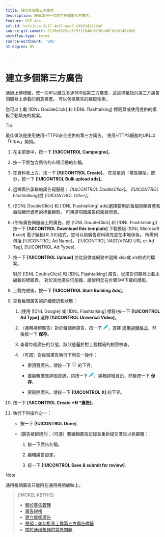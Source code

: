 ```yaml
---
title: 建立多個第三方廣告
description: 瞭解如何一次建立多個第三方廣告。
feature: DSP Ads
exl-id: be7c1cc4-3c17-4e37-aae7-c8601d2222a0
source-git-commit: 5139e6022cd5f5f11046d8f38bd0f1db91464928
workflow-type: tm+mt
source-wordcount: '395'
ht-degree: 0%

---
```


# 建立多個第三方廣告

通過上傳標籤，您一次可以建立多達500個第三方廣告，這些標籤指向第三方廣告伺服器上承載的創意資產。 可以包括廣告的跟蹤像素。<!-- The bulksheet template for other ad servers says you can include 200. Which is it: 200 or 500? -->

您可以上載 [!DNL DoubleClick] 和 [!DNL Flashtalking] 標籤頁或使用提供的模板手動填充的檔案。

>[!TIP]
>
> 最佳做法是使用使用HTTPS安全提供的第三方廣告。 使用HTTPS服務的URL以「https」開頭。

1. 在主菜單中，按一下 **[!UICONTROL Campaigns]**。

1. 按一下將包含廣告的市場活動的名稱。

1. 在資料表上方，按一下 **[!UICONTROL Create]**。 在菜單的「廣告類型」部分，按一下 **[!UICONTROL Bulk upload ads]**。

1. 選擇廣告承載的廣告伺服器： *[!UICONTROL DoubleClick]*。 *[!UICONTROL Flashtalking]*&#x200B;或 *[!UICONTROL Other]*。

1. ([!DNL DoubleClick] 和 [!DNL Flashtalking] ads)選擇要用於每個視頻資產和每個顯示資產的標籤類型。 可用選項因廣告伺服器而異。

1. (所有廣告伺服器上的廣告，除 [!DNL DoubleClick] 和 [!DNL Flashtalking])按一下 **[!UICONTROL Download this template]** 下載模板 [!DNL Microsoft Excel] 電子錶格(XLSX)格式，您可以用廣告資料填充並在本地保存。 所需列包括 [!UICONTROL Ad Name]。 [!UICONTROL VAST/VPAID URL or Ad Tag], [!UICONTROL Ad Types]。

1. 按一下 **[!UICONTROL Upload]** 並從設備或網路中選擇.xlsx或.xls格式的檔案。

   對於 [!DNL DoubleClick] 和 [!DNL Flashtalking] 廣告，從廣告伺服器上載未編輯的標籤頁。 對於其他廣告伺服器，請使用您在步驟3中下載的模板。

1. 上載完成後，按一下 **[!UICONTROL Start Building Ads]**。

1. 查看每個廣告的詳細資訊和狀態：

   1. (使用 [!DNL Google] 或 [!DNL Flashtalking] 標籤)按一下 **[!UICONTROL Ad Type]** 選擇 **[!UICONTROL Universal Video]**。

   1. （通用視頻廣告）對於每個新廣告，按一下 ![編輯](/help/dsp/assets/edit.png)，選擇 [適用視頻格式](/help/dsp/campaign-management/ads/ad-settings-universal-video.md)，然後按一下 **保存**。

   1. 查看每個廣告的狀態，該狀態基於對上載標籤的驗證檢查。

   1. （可選）對每個廣告執行下列任一操作：

      * 要預覽廣告，請按一下 ![玩](/help/dsp/assets/play.png) 的下界。

      * 要編輯廣告詳細資訊，請按一下 ![編輯](/help/dsp/assets/edit.png)，編輯詳細資訊，然後按一下 **保存**。

      * 要刪除廣告，請按一下 **[!UICONTROL X]** 的下界。

1. 按一下 **[!UICONTROL Create *N *廣告]**。

1. 執行下列操作之一：

   * 按一下 **[!UICONTROL Done]**.

   * (廣告被拒絕的；（可選）要編輯廣告記錄並重新提交廣告以供審閱：

      1. 按一下廣告名稱。

      1. 編輯廣告設定。

      1. 按一下 **[!UICONTROL Save & submit for review]**.

>[!NOTE]
>
>通用視頻廣告只能附在通用視頻放映上。

>[!MORELIKETHIS]
>
>* [關於廣告管理](ad-about.md)
>* [廣告規格](ad-specs.md)
>* [建立單個廣告](ad-create.md)
>* [視頻：如何批量上載第三方廣告標籤](https://experienceleague.adobe.com/docs/advertising-learn/tutorials/dsp/bulk-upload-third-party-ad-tags.html)
>* [關於通用視頻的常見問題](/help/dsp/campaign-management/faq-universal-video.md)

